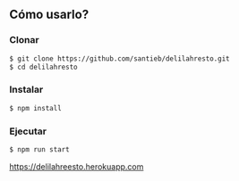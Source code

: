 ## Cómo usarlo?

### Clonar

```bash
$ git clone https://github.com/santieb/delilahresto.git
$ cd delilahresto
```

### Instalar

```bash
$ npm install
```

### Ejecutar

```bash
$ npm run start
```
https://delilahreesto.herokuapp.com

